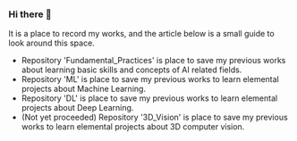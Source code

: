 ### Hi there 👋
It is a place to record my works, and the article below is a small guide to look around this space.

- Repository 'Fundamental_Practices' is place to save my previous works about learning basic skills and concepts of AI related fields.
- Repository 'ML' is place to save my previous works to learn elemental projects about Machine Learning.
- Repository 'DL' is place to save my previous works to learn elemental projects about Deep Learning.
- (Not yet proceeded) Repository '3D_Vision' is place to save my previous works to learn elemental projects about 3D computer vision.
